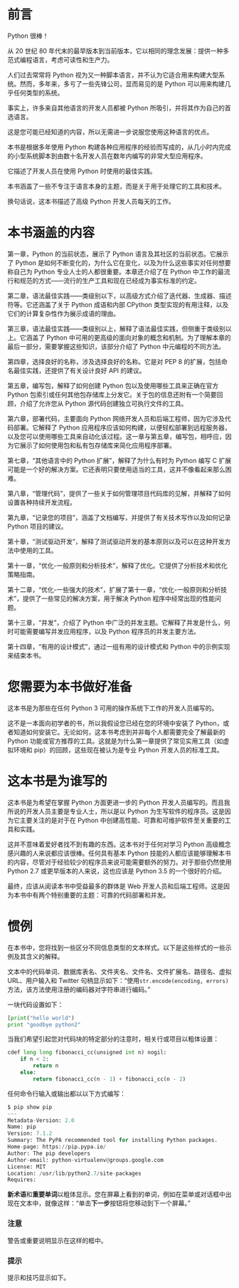 # 前言

Python 很棒！

从 20 世纪 80 年代末的最早版本到当前版本，它以相同的理念发展：提供一种多范式编程语言，考虑可读性和生产力。

人们过去常常将 Python 视为又一种脚本语言，并不认为它适合用来构建大型系统。然而，多年来，多亏了一些先锋公司，显而易见的是 Python 可以用来构建几乎任何类型的系统。

事实上，许多来自其他语言的开发人员都被 Python 所吸引，并将其作为自己的首选语言。

这是您可能已经知道的内容，所以无需进一步说服您使用这种语言的优点。

本书是根据多年使用 Python 构建各种应用程序的经验而写成的，从几小时内完成的小型系统脚本到由数十名开发人员在数年内编写的非常大型应用程序。

它描述了开发人员在使用 Python 时使用的最佳实践。

本书涵盖了一些不专注于语言本身的主题，而是关于用于处理它的工具和技术。

换句话说，这本书描述了高级 Python 开发人员每天的工作。

# 本书涵盖的内容

第一章，Python 的当前状态，展示了 Python 语言及其社区的当前状态。它展示了 Python 是如何不断变化的，为什么它在变化，以及为什么这些事实对任何想要称自己为 Python 专业人士的人都很重要。本章还介绍了在 Python 中工作的最流行和规范的方式——流行的生产工具和现在已经成为事实标准的约定。

第二章，语法最佳实践——类级别以下，以高级方式介绍了迭代器、生成器、描述符等。它还涵盖了关于 Python 成语和内部 CPython 类型实现的有用注释，以及它们的计算复杂性作为展示成语的理由。

第三章，语法最佳实践——类级别以上，解释了语法最佳实践，但侧重于类级别以上。它涵盖了 Python 中可用的更高级的面向对象的概念和机制。为了理解本章的最后一部分，需要掌握这些知识，该部分介绍了 Python 中元编程的不同方法。

第四章，选择良好的名称，涉及选择良好的名称。它是对 PEP 8 的扩展，包括命名最佳实践，还提供了有关设计良好 API 的建议。

第五章，编写包，解释了如何创建 Python 包以及使用哪些工具来正确在官方 Python 包索引或任何其他包存储库上分发它。关于包的信息还附有一个简要回顾，介绍了允许您从 Python 源代码创建独立可执行文件的工具。

第六章，部署代码，主要面向 Python 网络开发人员和后端工程师，因为它涉及代码部署。它解释了 Python 应用程序应该如何构建，以便轻松部署到远程服务器，以及您可以使用哪些工具来自动化该过程。这一章与第五章，编写包，相呼应，因为它展示了如何使用包和私有包存储库来简化应用程序部署。

第七章，“其他语言中的 Python 扩展”，解释了为什么有时为 Python 编写 C 扩展可能是一个好的解决方案。它还表明只要使用适当的工具，这并不像看起来那么困难。

第八章，“管理代码”，提供了一些关于如何管理项目代码库的见解，并解释了如何设置各种持续开发流程。

第九章，“记录您的项目”，涵盖了文档编写，并提供了有关技术写作以及如何记录 Python 项目的建议。

第十章，“测试驱动开发”，解释了测试驱动开发的基本原则以及可以在这种开发方法中使用的工具。

第十一章，“优化-一般原则和分析技术”，解释了优化。它提供了分析技术和优化策略指南。

第十二章，“优化-一些强大的技术”，扩展了第十一章，“优化-一般原则和分析技术”，提供了一些常见的解决方案，用于解决 Python 程序中经常出现的性能问题。

第十三章，“并发”，介绍了 Python 中广泛的并发主题。它解释了并发是什么，何时可能需要编写并发应用程序，以及 Python 程序员的并发主要方法。

第十四章，“有用的设计模式”，通过一组有用的设计模式和 Python 中的示例实现来结束本书。

# 您需要为本书做好准备

这本书是为那些在任何 Python 3 可用的操作系统下工作的开发人员编写的。

这不是一本面向初学者的书，所以我假设您已经在您的环境中安装了 Python，或者知道如何安装它。无论如何，这本书考虑到并非每个人都需要完全了解最新的 Python 功能或官方推荐的工具。这就是为什么第一章提供了常见实用工具（如虚拟环境和 pip）的回顾，这些现在被认为是专业 Python 开发人员的标准工具。

# 这本书是为谁写的

这本书是为希望在掌握 Python 方面更进一步的 Python 开发人员编写的。而且我所说的开发人员主要是专业人士，所以是以 Python 为生写软件的程序员。这是因为它主要关注的是对于在 Python 中创建高性能、可靠和可维护软件至关重要的工具和实践。

这并不意味着爱好者找不到有趣的东西。这本书对于任何对学习 Python 高级概念感兴趣的人来说都应该很棒。任何具有基本 Python 技能的人都应该能够理解本书的内容，尽管对于经验较少的程序员来说可能需要额外的努力。对于那些仍然使用 Python 2.7 或更早版本的人来说，这也应该是 Python 3.5 的一个很好的介绍。

最终，应该从阅读本书中受益最多的群体是 Web 开发人员和后端工程师。这是因为本书中有两个特别重要的主题：可靠的代码部署和并发。

# 惯例

在本书中，您将找到一些区分不同信息类型的文本样式。以下是这些样式的一些示例及其含义的解释。

文本中的代码单词、数据库表名、文件夹名、文件名、文件扩展名、路径名、虚拟 URL、用户输入和 Twitter 句柄显示如下：“使用`str.encode(encoding, errors)`方法，该方法使用注册的编码器对字符串进行编码。”

一块代码设置如下：

```py
[print("hello world")
print "goodbye python2"
```

当我们希望引起您对代码块的特定部分的注意时，相关行或项目以粗体设置：

```py
cdef long long fibonacci_cc(unsigned int n) nogil:
    if n < 2:
        return n
    else:
        return fibonacci_cc(n - 1) + fibonacci_cc(n - 2)
```

任何命令行输入或输出都以以下方式编写：

```py
$ pip show pip
---
Metadata-Version: 2.0
Name: pip
Version: 7.1.2
Summary: The PyPA recommended tool for installing Python packages.
Home-page: https://pip.pypa.io/
Author: The pip developers
Author-email: python-virtualenv@groups.google.com
License: MIT
Location: /usr/lib/python2.7/site-packages
Requires:

```

**新术语**和**重要单词**以粗体显示。您在屏幕上看到的单词，例如在菜单或对话框中出现在文本中，就像这样：“单击**下一步**按钮将您移动到下一个屏幕。”

### 注意

警告或重要说明显示在这样的框中。

### 提示

提示和技巧显示如下。

